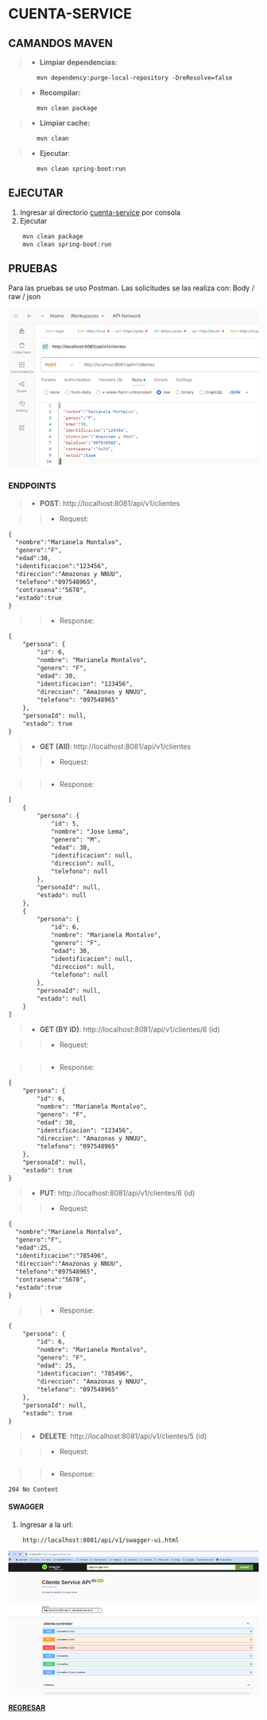 # CUENTA-SERVICE

## CAMANDOS MAVEN

> - **Limpiar dependencias:**

```
        mvn dependency:purge-local-repository -DreResolve=false
```

> - **Recompilar:**

```
        mvn clean package
```

> - **Limpiar cache:**

```
        mvn clean
```

> - **Ejecutar**:

```
        mvn clean spring-boot:run
```

## EJECUTAR

1. Ingresar al directorio [cuenta-service](./cuenta-service/) por consola
2. Ejecutar

```
    mvn clean package
    mvn clean spring-boot:run
```

## PRUEBAS

Para las pruebas se uso Postman.
Las solicitudes se las realiza con: Body / raw / json

![](../assets/3-postman.png)

### ENDPOINTS

> - **POST**: http://localhost:8081/api/v1/clientes

> > - Request:

```
{
  "nombre":"Marianela Montalvo",
  "genero":"F",
  "edad":30,
  "identificacion":"123456",
  "direccion":"Amazonas y NNUU",
  "telefono":"097548965",
  "contrasena":"5678",
  "estado":true
}
```

> > - Response:

```
{
    "persona": {
        "id": 6,
        "nombre": "Marianela Montalvo",
        "genero": "F",
        "edad": 30,
        "identificacion": "123456",
        "direccion": "Amazonas y NNUU",
        "telefono": "097548965"
    },
    "personaId": null,
    "estado": true
}
```

> - **GET (All)**: http://localhost:8081/api/v1/clientes

> > - Request:

```

```

> > - Response:

```
[
    {
        "persona": {
            "id": 5,
            "nombre": "Jose Lema",
            "genero": "M",
            "edad": 30,
            "identificacion": null,
            "direccion": null,
            "telefono": null
        },
        "personaId": null,
        "estado": null
    },
    {
        "persona": {
            "id": 6,
            "nombre": "Marianela Montalvo",
            "genero": "F",
            "edad": 30,
            "identificacion": null,
            "direccion": null,
            "telefono": null
        },
        "personaId": null,
        "estado": null
    }
]
```

> - **GET (BY ID)**: http://localhost:8081/api/v1/clientes/6 (id)

> > - Request:

```

```

> > - Response:

```
{
    "persona": {
        "id": 6,
        "nombre": "Marianela Montalvo",
        "genero": "F",
        "edad": 30,
        "identificacion": "123456",
        "direccion": "Amazonas y NNUU",
        "telefono": "097548965"
    },
    "personaId": null,
    "estado": true
}
```

> - **PUT**: http://localhost:8081/api/v1/clientes/6 (id)

> > - Request:

```
{
  "nombre":"Marianela Montalvo",
  "genero":"F",
  "edad":25,
  "identificacion":"785496",
  "direccion":"Amazonas y NNUU",
  "telefono":"097548965",
  "contrasena":"5678",
  "estado":true
}
```

> > - Response:

```
{
    "persona": {
        "id": 6,
        "nombre": "Marianela Montalvo",
        "genero": "F",
        "edad": 25,
        "identificacion": "785496",
        "direccion": "Amazonas y NNUU",
        "telefono": "097548965"
    },
    "personaId": null,
    "estado": true
}
```

> - **DELETE**: http://localhost:8081/api/v1/clientes/5 (id)

> > - Request:

```

```

> > - Response:

```
204 No Content
```

#### SWAGGER

1. Ingresar a la url:

```
    http://localhost:8081/api/v1/swagger-ui.html
```

![](../assets/4-swagger.png)

[**REGRESAR**](../README.md)
